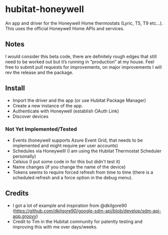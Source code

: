 # hubitat-honeywell
An app and driver for the Honeywell Home thermostats (Lyric, T5, T9 etc…). This uses the official Honeywell Home APIs and services.

## Notes
I would consider this beta code, there are definitely rough edges that still need to be worked out but it’s running in “production” at my house. Feel free to submit pull requests for improvements, on major improvements I will rev the release and the package.

## Install
- Import the driver and the app (or use Hubitat Package Manager)
- Create a new instance of the app.
- Authenticate with Honeywell (establish OAuth Link)
- Discover devices

### Not Yet Implemented/Tested
- Events (honeywell supports Azure Event Grid, that needs to be implemented and might require per user accounts)
- Schedules via Honeywelll (I am using the Hubitat Thermostat Scheduler personally)
- Celsius (I put some code in for this but didn't test it)
- Name changes (if you change the name of the device)
- Tokens seems to require forced refresh from time to time (there is a scheduled refresh and a force option in the debug menu).

## Credits
- I got a lot of example and inspiration from @dkilgore90 (https://github.com/dkilgore90/google-sdm-api/blob/develop/sdm-api-app.groovy)
- Credit to Tim in the Hubitat community for patently testing and improving this with me over days/weeks.
